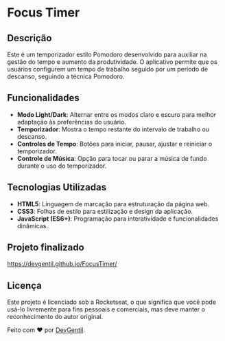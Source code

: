 # Focus Timer

## Descrição
Este é um temporizador estilo Pomodoro desenvolvido para auxiliar na gestão do tempo e aumento da produtividade. O aplicativo permite que os usuários configurem um tempo de trabalho seguido por um período de descanso, seguindo a técnica Pomodoro.

## Funcionalidades
- **Modo Light/Dark**: Alternar entre os modos claro e escuro para melhor adaptação às preferências do usuário.
- **Temporizador**: Mostra o tempo restante do intervalo de trabalho ou descanso.
- **Controles de Tempo**: Botões para iniciar, pausar, ajustar e reiniciar o temporizador.
- **Controle de Música**: Opção para tocar ou parar a música de fundo durante o uso do temporizador.

## Tecnologias Utilizadas
- **HTML5**: Linguagem de marcação para estruturação da página web.
- **CSS3**: Folhas de estilo para estilização e design da aplicação.
- **JavaScript (ES6+)**: Programação para interatividade e funcionalidades dinâmicas.

## Projeto finalizado

https://devgentil.github.io/FocusTimer/

## Licença

Este projeto é licenciado sob a Rocketseat, o que significa que você pode usá-lo livremente para fins pessoais e comerciais, mas deve manter o reconhecimento do autor original.

Feito com ❤️ por [DevGentil](https://github.com/DevGentil).
